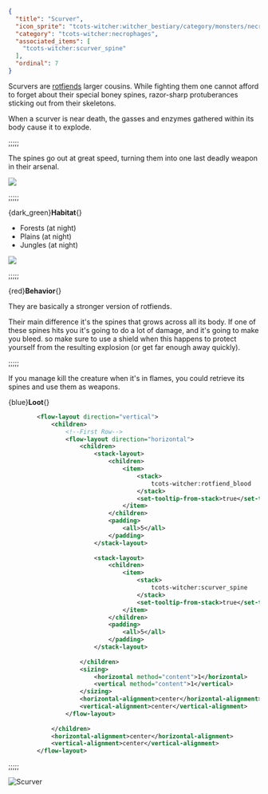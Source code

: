 ```json
{
  "title": "Scurver",
  "icon_sprite": "tcots-witcher:witcher_bestiary/category/monsters/necrophages/scurver",
  "category": "tcots-witcher:necrophages",
  "associated_items": [
    "tcots-witcher:scurver_spine"
  ],
  "ordinal": 7
}
```

Scurvers are [rotfiends](^tcots-witcher:monsters/necrophages/rotfiend) larger cousins.
While fighting them one cannot afford to forget about their special boney spines, 
razor-sharp protuberances sticking out from their skeletons.


When a scurver is near death, the gasses and enzymes gathered within its body cause it
to explode.   


;;;;;

The spines go out at great speed, turning them into one last deadly weapon in their arsenal.

![](tcots-witcher:textures/gui/sprites/witcher_bestiary/entries/scurver/scurver_main.png,fit)

;;;;;

{dark_green}**Habitat**{}
- Forests (at night)
- Plains (at night)
- Jungles (at night)

![](tcots-witcher:textures/gui/sprites/witcher_bestiary/entries/scurver/scurver_exploding.png,fit)

;;;;;

{red}**Behavior**{}

They are basically a stronger version of rotfiends.


Their main difference it's the spines that grows across all its body. If one of these spines hits you
it's going to do a lot of damage, and it's going to make you bleed. so make sure to use a shield when this happens to protect 
yourself from the resulting explosion (or get far enough away quickly).

;;;;;

If you manage kill the creature when it's in flames, you could retrieve its spines and use them as weapons.


{blue}**Loot**{}
```xml owo-ui
        <flow-layout direction="vertical">
            <children>
                <!--First Row-->
                <flow-layout direction="horizontal">
                    <children>
                        <stack-layout>
                            <children>
                                <item>
                                    <stack>
                                        tcots-witcher:rotfiend_blood
                                    </stack>
                                    <set-tooltip-from-stack>true</set-tooltip-from-stack>
                                </item>
                            </children>
                            <padding>
                                <all>5</all>
                            </padding>
                        </stack-layout>
                        
                        <stack-layout>
                            <children>
                                <item>
                                    <stack>
                                        tcots-witcher:scurver_spine
                                    </stack>
                                    <set-tooltip-from-stack>true</set-tooltip-from-stack>
                                </item>
                            </children>
                            <padding>
                                <all>5</all>
                            </padding>
                        </stack-layout>
                                               
                    </children>
                    <sizing>
                        <horizontal method="content">1</horizontal>
                        <vertical method="content">1</vertical>
                    </sizing>
                    <horizontal-alignment>center</horizontal-alignment>
                    <vertical-alignment>center</vertical-alignment>
                </flow-layout>
                
            </children>
            <horizontal-alignment>center</horizontal-alignment>
            <vertical-alignment>center</vertical-alignment>
        </flow-layout>
```

;;;;;




![Scurver](tcots-witcher:textures/gui/sprites/witcher_bestiary/entries/scurver/scurver_full.png,fit)
